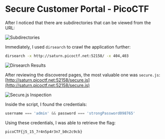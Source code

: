# Secure Customer Portal - PicoCTF

After I noticed that there are subdirectories that can be viewed from the URL:

![Subdirectories](https://github.com/user-attachments/assets/3c57929f-a025-44c1-af47-b3c3f85ccbd5)

Immediately, I used `dirsearch` to crawl the application further:

```bash
dirsearch -x http://saturn.picoctf.net:52158/ -x 404,403
```

![Dirsearch Results](https://github.com/user-attachments/assets/5bd6b9fb-5b01-4e22-90f5-02d49bcd5099)

After reviewing the discovered pages, the most valuable one was `secure.js`:
[http://saturn.picoctf.net:52158/secure.js](http://saturn.picoctf.net:52158/secure.js)

![Secure.js Inspection](https://github.com/user-attachments/assets/62ba795f-113c-4b81-b028-de488f964955)

Inside the script, I found the credentials:

```js
username === 'admin' && password === 'strongPassword098765'
```

Using these credentials, I was able to retrieve the flag:

```txt
picoCTF{j5_15_7r4n5p4r3n7_b0c2c9cb}
```
